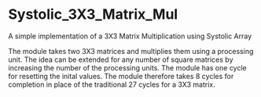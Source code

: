 # Systolic_3X3_Matrix_Mul
A simple implementation of a 3X3 Matrix Multiplication using Systolic Array 

The module takes two 3X3 matrices and multiplies them using a processing unit. The idea can be extended for any number of square matrices by increasing
the number of the processing units. The module has one cycle for resetting the inital values. The module therefore takes 8 cycles for completion in place
of the traditional 27 cycles for a 3X3 matrix.
